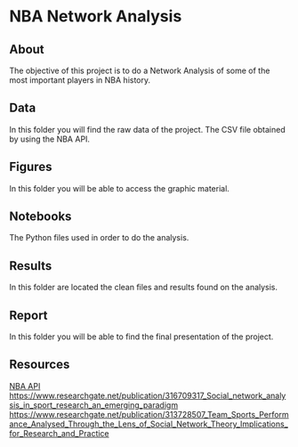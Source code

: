 # NBA Network Analysis

## About
The objective of this project is to do a Network Analysis of some of the most important players in NBA history.

## Data
In this folder you will find the raw data of the project. The CSV file obtained by using the NBA API.

## Figures
In this folder you will be able to access the graphic material.

## Notebooks
The Python files used in order to do the analysis.

## Results
In this folder are located the clean files and results found on the analysis.

## Report
In this folder you will be able to find the final presentation of the project.

## Resources
<a href="https://github.com/swar/nba_api">NBA API</a>
 https://www.researchgate.net/publication/316709317_Social_network_analysis_in_sport_research_an_emerging_paradigm
 https://www.researchgate.net/publication/313728507_Team_Sports_Performance_Analysed_Through_the_Lens_of_Social_Network_Theory_Implications_for_Research_and_Practice
